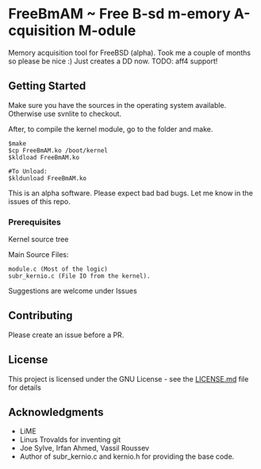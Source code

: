 # FreeBmAM ~ Free B-sd m-emory A-cquisition M-odule
Memory acquisition tool for FreeBSD (alpha). Took me a couple of months so please be nice :) Just creates a DD now. TODO: aff4 support!


## Getting Started
Make sure you have the sources in the operating system available. Otherwise use svnlite to checkout. 

After, to compile the kernel module, go to the folder and make. 
```
$make
$cp FreeBmAM.ko /boot/kernel
$kldload FreeBmAM.ko

#To Unload:
$kldunload FreeBmAM.ko
```

This is an alpha software. Please expect bad bad bugs. Let me know in the issues of this repo.

### Prerequisites
Kernel source tree

Main Source Files:

```
module.c (Most of the logic)
subr_kernio.c (File IO from the kernel). 

```
Suggestions are welcome under Issues

## Contributing

Please create an issue before a PR.

## License

This project is licensed under the GNU License - see the [LICENSE.md](LICENSE.md) file for details

## Acknowledgments

* LiME
* Linus Trovalds for inventing git
* Joe Sylve, Irfan Ahmed, Vassil Roussev
* Author of subr_kernio.c and kernio.h for providing the base code.
